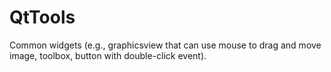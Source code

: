 # QtTools
Common widgets (e.g., graphicsview that can use mouse to drag and move image, toolbox, button with double-click event).
